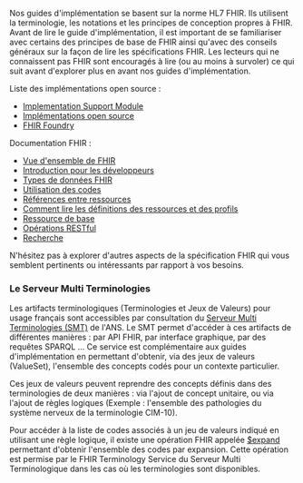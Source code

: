 Nos guides d'implémentation se basent sur la norme HL7 FHIR. Ils utilisent la terminologie, les notations et les principes de conception propres à FHIR. Avant de lire le guide d'implémentation, il est important de se familiariser avec certains des principes de base de FHIR ainsi qu'avec des conseils généraux sur la façon de lire les spécifications FHIR. Les lecteurs qui ne connaissent pas FHIR sont encouragés à lire (ou au moins à survoler) ce qui suit avant d'explorer plus en avant nos guides d'implémentation.

Liste des implémentations open source :

<ul>
  <li>
   <a href="https://hl7.org/fhir/R4/implsupport-module.html">Implementation Support Module</a>
  </li>
    <li>
   <a href="https://confluence.hl7.org/display/FHIR/Open+Source+Implementations">Implémentations open source</a>
  </li>
    <li>
   <a href="https://foundry.hl7.org">FHIR Foundry</a>
  </li>
</ul>

Documentation FHIR :

<ul>
  <li>
   <a href="http://hl7.org/fhir/R4/overview.html">Vue d'ensemble de FHIR</a>
  </li>
  <li>
   <a href="http://hl7.org/fhir/R4/overview-dev.html">Introduction pour les développeurs</a>
  </li>
  <li>
   <a href="http://hl7.org/fhir/R4/datatypes.html">Types de données FHIR</a>
  </li>
  <li>
   <a href="http://hl7.org/fhir/R4/terminologies.html">Utilisation des codes</a>
  </li>
  <li>
   <a href="http://hl7.org/fhir/R4/references.html">Références entre ressources</a>
  </li>
  <li>
   <a href="http://hl7.org/fhir/R4/formats.html">Comment lire les définitions des ressources et des profils</a>
  </li>
  <li>
   <a href="http://hl7.org/fhir/R4/resource.html">Ressource de base</a>
  </li>
  <li>
   <a href="http://hl7.org/fhir/R4/http.html">Opérations RESTful</a>
  </li>
  <li>
   <a href="http://hl7.org/fhir/R4/search.html">Recherche</a>
  </li>
 </ul>

N'hésitez pas à explorer d'autres aspects de la spécification FHIR qui vous semblent pertinents ou intéressants par rapport à vos besoins.

### Le Serveur Multi Terminologies

Les artifacts terminologiques (Terminologies et Jeux de Valeurs) pour usage français sont accessibles par consultation du [Serveur Multi Terminologies (SMT)](https://smt.esante.gouv.fr) de l'ANS. Le SMT permet d'accéder à ces artifacts de différentes manières : par API FHIR, par interface graphique, par des requêtes SPARQL ... Ce service est complémentaire aux guides d'implémentation en permettant d'obtenir, via des jeux de valeurs (ValueSet), l'ensemble des concepts codés pour un contexte particulier.

Ces jeux de valeurs peuvent reprendre des concepts définis dans des terminologies de deux manières : via l'ajout de concept unitaire, ou via l'ajout de règles logiques (Exemple : l'ensemble des pathologies du système nerveux de la terminologie CIM-10).

Pour accéder à la liste de codes associés à un jeu de valeurs indiqué en utilisant une règle logique, il existe une opération FHIR appelée [$expand](https://www.hl7.org/fhir/R4/valueset-operation-expand.html) permettant d'obtenir l'ensemble des codes par expansion. Cette opération est permise par le FHIR Terminology Service du Serveur Multi Terminologique dans les cas où les terminologies sont disponibles.
